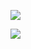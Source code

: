 ![](https://github.com/username/github-stats/blob/master/generated/overview.svg)


![](https://github.com/ItzNecro/github-stats/blob/master/generated/languages.svg)
